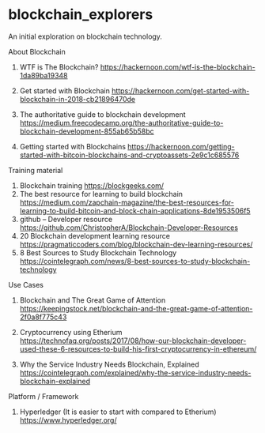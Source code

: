# blockchain_explorers
An initial exploration on blockchain technology.

About Blockchain
1.	WTF is The Blockchain?
https://hackernoon.com/wtf-is-the-blockchain-1da89ba19348

2.	Get started with Blockchain
https://hackernoon.com/get-started-with-blockchain-in-2018-cb21896470de

3.	The authoritative guide to blockchain development
https://medium.freecodecamp.org/the-authoritative-guide-to-blockchain-development-855ab65b58bc

4.	Getting started with Blockchains
https://hackernoon.com/getting-started-with-bitcoin-blockchains-and-cryptoassets-2e9c1c685576


Training material

1.	Blockchain training
https://blockgeeks.com/
2.	The best resource for learning to build blockchain
https://medium.com/zapchain-magazine/the-best-resources-for-learning-to-build-bitcoin-and-block-chain-applications-8de1953506f5
3.	github – Developer resource
https://github.com/ChristopherA/Blockchain-Developer-Resources
4.	20 Blockchain development learning resource
https://pragmaticcoders.com/blog/blockchain-dev-learning-resources/
5.	8 Best Sources to Study Blockchain Technology
https://cointelegraph.com/news/8-best-sources-to-study-blockchain-technology



Use Cases
1.	Blockchain and The Great Game of Attention
https://keepingstock.net/blockchain-and-the-great-game-of-attention-2f0a8f775c43

2.	Cryptocurrency using Etherium
https://technofaq.org/posts/2017/08/how-our-blockchain-developer-used-these-6-resources-to-build-his-first-cryptocurrency-in-ethereum/
3.	Why the Service Industry Needs Blockchain, Explained
https://cointelegraph.com/explained/why-the-service-industry-needs-blockchain-explained

Platform / Framework
1.	Hyperledger (It is easier to start with compared to Etherium)
https://www.hyperledger.org/


